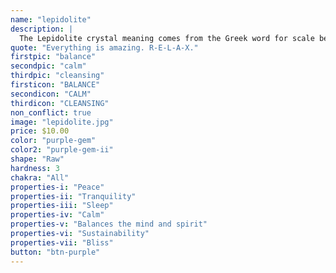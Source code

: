 ```yaml
---
name: "lepidolite"
description: |
  The Lepidolite crystal meaning comes from the Greek word for scale because of its association with restoring balance and harmony. If you’ve been experiencing a roller coaster of emotions, find your anchor with Lepidolite, a powerful balancing stone among the blue crystals. Its intense blue color evokes the spirit of the sky and the oceans, the life-giving elements of the planet in the never-ending cycle of life. Make peace with the world by calling on the Lepidolite crystal stone meaning to discover your true purpose in life.
quote: "Everything is amazing. R-E-L-A-X."
firstpic: "balance"
secondpic: "calm"
thirdpic: "cleansing"
firsticon: "BALANCE"
secondicon: "CALM"
thirdicon: "CLEANSING"
non_conflict: true
image: "lepidolite.jpg"
price: $10.00
color: "purple-gem"
color2: "purple-gem-ii"
shape: "Raw"
hardness: 3
chakra: "All"
properties-i: "Peace"
properties-ii: "Tranquility"
properties-iii: "Sleep"
properties-iv: "Calm"
properties-v: "Balances the mind and spirit"
properties-vi: "Sustainability"
properties-vii: "Bliss"
button: "btn-purple"
---
```

